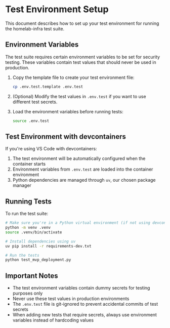 # Test Environment Setup

This document describes how to set up your test environment for running the homelab-infra test suite.

## Environment Variables

The test suite requires certain environment variables to be set for security testing. These variables contain test values that should never be used in production.

1. Copy the template file to create your test environment file:
   ```bash
   cp .env.test.template .env.test
   ```

2. (Optional) Modify the test values in `.env.test` if you want to use different test secrets.

3. Load the environment variables before running tests:
   ```bash
   source .env.test
   ```

## Test Environment with devcontainers

If you're using VS Code with devcontainers:

1. The test environment will be automatically configured when the container starts
2. Environment variables from `.env.test` are loaded into the container environment
3. Python dependencies are managed through `uv`, our chosen package manager

## Running Tests

To run the test suite:

```bash
# Make sure you're in a Python virtual environment (if not using devcontainer)
python -m venv .venv
source .venv/bin/activate

# Install dependencies using uv
uv pip install -r requirements-dev.txt

# Run the tests
python test_mvp_deployment.py
```

## Important Notes

- The test environment variables contain dummy secrets for testing purposes only
- Never use these test values in production environments
- The `.env.test` file is git-ignored to prevent accidental commits of test secrets
- When adding new tests that require secrets, always use environment variables instead of hardcoding values
